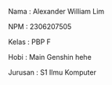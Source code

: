 Nama : Alexander William Lim

NPM : 2306207505

Kelas : PBP F

Hobi : Main Genshin hehe

Jurusan : S1 Ilmu Komputer